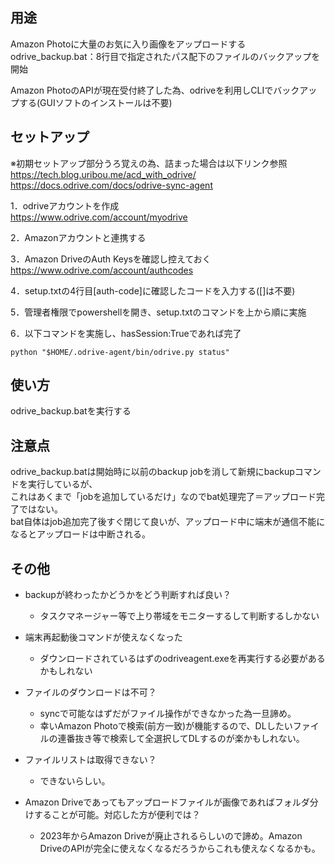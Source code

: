 ## 用途  

Amazon Photoに大量のお気に入り画像をアップロードする  
odrive_backup.bat：8行目で指定されたパス配下のファイルのバックアップを開始  

Amazon PhotoのAPIが現在受付終了した為、odriveを利用しCLIでバックアップする(GUIソフトのインストールは不要)

## セットアップ  

※初期セットアップ部分うろ覚えの為、詰まった場合は以下リンク参照  
https://tech.blog.uribou.me/acd_with_odrive/  
https://docs.odrive.com/docs/odrive-sync-agent



1．odriveアカウントを作成  
https://www.odrive.com/account/myodrive

2．Amazonアカウントと連携する  

3．Amazon DriveのAuth Keysを確認し控えておく  
https://www.odrive.com/account/authcodes

4．setup.txtの4行目[auth-code]に確認したコードを入力する([]は不要)  

5．管理者権限でpowershellを開き、setup.txtのコマンドを上から順に実施  

6．以下コマンドを実施し、hasSession:Trueであれば完了
```
python "$HOME/.odrive-agent/bin/odrive.py status"
```

## 使い方  

odrive_backup.batを実行する  

## 注意点  

odrive_backup.batは開始時に以前のbackup jobを消して新規にbackupコマンドを実行しているが、  
これはあくまで「jobを追加しているだけ」なのでbat処理完了＝アップロード完了ではない。  
bat自体はjob追加完了後すぐ閉じて良いが、アップロード中に端末が通信不能になるとアップロードは中断される。

## その他  

- backupが終わったかどうかをどう判断すれば良い？  
  - タスクマネージャー等で上り帯域をモニターするして判断するしかない  

- 端末再起動後コマンドが使えなくなった  
  - ダウンロードされているはずのodriveagent.exeを再実行する必要があるかもしれない  

- ファイルのダウンロードは不可？  
  - syncで可能なはずだがファイル操作ができなかった為一旦諦め。  
  - 幸いAmazon Photoで検索(前方一致)が機能するので、DLしたいファイルの連番抜き等で検索して全選択してDLするのが楽かもしれない。  

- ファイルリストは取得できない？  
  - できないらしい。  

- Amazon Driveであってもアップロードファイルが画像であればフォルダ分けすることが可能。対応した方が便利では？  
  - 2023年からAmazon Driveが廃止されるらしいので諦め。Amazon DriveのAPIが完全に使えなくなるだろうからこれも使えなくなるかも。  
